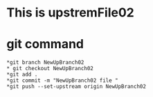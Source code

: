 # This is upstremFile02

# git command

    *git branch NewUpBranch02
    * git checkout NewUpBranch02
    *git add .
    *git commit -m "NewUpBranch02 file "
    *git push --set-upstream origin NewUpBranch02
